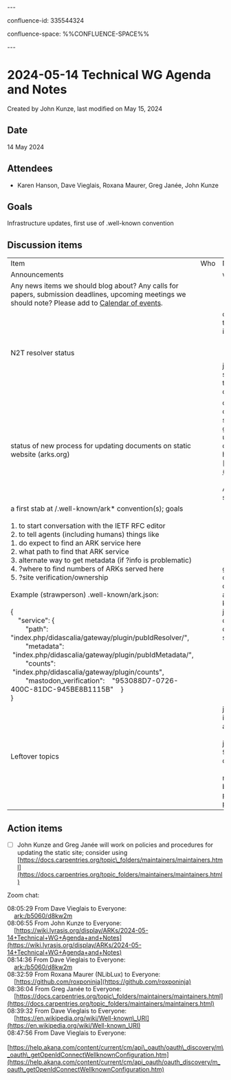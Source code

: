 \---

confluence-id: 335544324

confluence-space: %%CONFLUENCE-SPACE%%

\---

2024-05-14 Technical WG Agenda and Notes
========================================

Created by John Kunze, last modified on May 15, 2024

Date
----

14 May 2024

Attendees
---------

*   Karen Hanson, Dave Vieglais, Roxana Maurer, Greg Janée, John Kunze

Goals
-----

Infrastructure updates, first use of .well-known convention

Discussion items
----------------

|     |     |     |
| --- | --- | --- |
| Item | Who | Notes |
| Announcements |     | will shortly announce a pan ARKA group list (union of working groups) |
| Any news items we should blog about? Any calls for papers, submission deadlines, upcoming meetings we should note? Please add to [Calendar of events](Calendar-of-events_208341505.html). |     |     |
| N2T resolver status |     | dv: put last month's transition on hold because of discrepancies that turned out to be shoulder info presented by N2T; then there was another issue with NAANs in use that weren't documented,<br><br>     eg, [ark:/b5060/d8kw2m](http://ark/b5060/d8kw2m)<br><br>jk: oh yes, that looks like a "shadow ARK" from EZID that wasn't ever supposed to make it out into the wild; we asked people to stop using them, but it looks like that only partly worked  <br>dv: config details remain to be finalized, and all the rest is working fine |
| status of new process for updating documents on static website (arks.org) |     | dv: we're in the process of deconvoluting the procedures, so that pushing change to main that have a release tag will trigger an update to the public site; it should be close to done  <br>gg: who has access and what are the policies and procedures for updating?  <br>dv: we could borrow from the carpentries content guidelines handbook/best practices  <br>[https://docs.carpentries.org/topic\_folders/maintainers/maintainers.html](https://docs.carpentries.org/topic_folders/maintainers/maintainers.html)<br><br>ACTION: gg and jk will work on policies and procedures for updating the static site |
| a first stab at /.well-known/ark\* convention(s); goals<br><br>1.  to start conversation with the IETF RFC editor<br>2.  to tell agents (including humans) things like<br>    1.  do expect to find an ARK service here<br>    2.  what path to find that ARK service<br>    3.  alternate way to get metadata (if ?info is problematic)<br>    4.  ?where to find numbers of ARKs served here<br>    5.  ?site verification/ownership<br><br>Example (strawperson) .well-known/ark.json:<br><br>{  <br>    "service": {  <br>        "path":       "index.php/didascalia/gateway/plugin/pubIdResolver/",  <br>        "metadata":      "index.php/didascalia/gateway/plugin/pubIdMetadata/",  <br>        "counts":    "index.php/didascalia/gateway/plugin/counts",  <br>        "mastodon\_verification":    "953088D7-0726-400C-81DC-945BE8B1115B"    }  <br>} |     | g: is there a risk that no one else will be able to use our .well-known conventions without prior knowledge?  <br>dv: it can be very simple, can start by just listing the location of a known ark service  <br>kh: can this be that simple and satisfy the IETF requirements?  <br>jk: I propose starting very simple and testing the waters  <br>dv: willing to do be on a call with the RFC editor, suggest following openid config naming pattern and calling it "ark" or "arks" without a filename suffix (eg, not ark.json) |
| Leftover topics |     | jk: published very minor revisions to create the v39 spec; ok to point new implementers to it?  <br>all: agreed<br><br>jk: expect a request for a first new shared NAAN shoulder on the 99999/... from a group in Chechia ; any problems expected?  <br>dv: should work <br><br>rm: I'd like to restart the discussion of persistence statements; has there been any progress?jk: it's been on hold, but I'd be very supportive of producing a minimum viable product (MVP); I will send you the names of people who expressed interest in working on this |

Action items
------------

- [ ] John Kunze and Greg Janée will work on policies and procedures for updating the static site; consider using [https://docs.carpentries.org/topic\_folders/maintainers/maintainers.html](https://docs.carpentries.org/topic_folders/maintainers/maintainers.html)

Zoom chat:

08:05:29 From Dave Vieglais to Everyone:  
    [ark:/b5060/d8kw2m](http://ark/b5060/d8kw2m)  
08:06:55 From John Kunze to Everyone:  
    [https://wiki.lyrasis.org/display/ARKs/2024-05-14+Technical+WG+Agenda+and+Notes](https://wiki.lyrasis.org/display/ARKs/2024-05-14+Technical+WG+Agenda+and+Notes)  
08:14:36 From Dave Vieglais to Everyone:  
    [ark:/b5060/d8kw2m](http://ark/b5060/d8kw2m)  
08:32:59 From Roxana Maurer (NLibLux) to Everyone:  
    [https://github.com/roxponinja](https://github.com/roxponinja)  
08:36:04 From Greg Janée to Everyone:  
    [https://docs.carpentries.org/topic\_folders/maintainers/maintainers.html](https://docs.carpentries.org/topic_folders/maintainers/maintainers.html)  
08:39:32 From Dave Vieglais to Everyone:  
    [https://en.wikipedia.org/wiki/Well-known\_URI](https://en.wikipedia.org/wiki/Well-known_URI)  
08:47:56 From Dave Vieglais to Everyone:  
    [https://help.akana.com/content/current/cm/api\_oauth/oauth\_discovery/m\_oauth\_getOpenIdConnectWellknownConfiguration.htm](https://help.akana.com/content/current/cm/api_oauth/oauth_discovery/m_oauth_getOpenIdConnectWellknownConfiguration.htm)